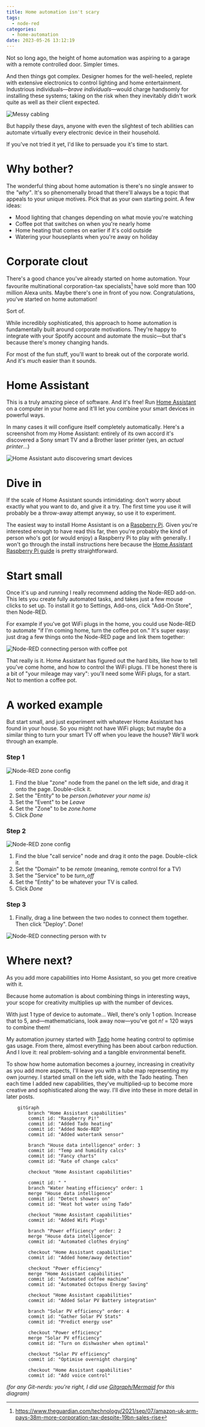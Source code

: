 ```yaml
---
title: Home automation isn't scary
tags:
  - node-red
categories:
  - home-automation
date: 2023-05-26 13:12:19
---
```



Not so long ago, the height of home automation was aspiring to a garage with a remote controlled door. Simpler times.

And then things got complex. Designer homes for the well-heeled, replete with extensive electronics to control lighting and home entertainment. Industrious individuals—*brave individuals*—would charge handsomly for installing these systems; taking on the risk when they inevitably didn't work quite as well as their client expected.

![Messy cabling](messy-junctionbox.jpeg)

But happily these days, anyone with even the slightest of tech abilities can automate virtually every electronic device in their household.

If you've not tried it yet, I'd like to persuade you it's time to start.

# Why bother?

The wonderful thing about home automation is there's no single answer to the *"why"*. It's so phenomenally broad that there'll always be a topic that appeals to your unique motives. Pick that as your own starting point. A few ideas:

* Mood lighting that changes depending on what movie you're watching
* Coffee pot that switches on when you're nearly home
* Home heating that comes on earlier if it's cold outside
* Watering your houseplants when you're away on holiday

# Corporate clout

There's a good chance you've already started on home automation. Your favourite multinational corporation-tax specialists[^1] have sold more than 100 million Alexa units. Maybe there's one in front of you now. Congratulations, you've started on home automation!

Sort of.

While incredibly sophisticated, this approach to home automation is fundamentally built around corporate motivations. They're happy to integrate with your Spotify account and automate the music—but that's because there's money changing hands.

For most of the fun stuff, you'll want to break out of the corporate world. And it's *much* easier than it sounds.

# Home Assistant

This is a truly amazing piece of software. And it's free! Run [Home Assistant](https://www.home-assistant.io/) on a computer in your home and it'll let you combine your smart devices in powerful ways.

In many cases it will configure itself completely automatically. Here's a screenshot from my Home Assistant: entirely of its own accord it's discovered a Sony smart TV and a Brother laser printer (yes, an *actual printer*...)

![Home Assistant auto discovering smart devices](ha-discovery.png)

# Dive in

If the scale of Home Assistant sounds intimidating: don't worry about exactly what you want to do, and give it a try. The first time you use it will probably be a throw-away attempt anyway, so use it to experiment.

The easiest way to install Home Assistant is on a [Raspberry Pi](https://www.raspberrypi.com/). Given you're interested enough to have read this far, then you're probably the kind of person who's got (or would enjoy) a Raspberry Pi to play with generally. I won't go through the install instructions here because the [Home Assistant Raspberry Pi guide](https://www.home-assistant.io/installation/raspberrypi) is pretty straightforward.

# Start small

Once it's up and running I really recommend adding the Node-RED add-on. This lets you create fully automated tasks, and takes just a few mouse clicks to set up. To install it go to Settings, Add-ons, click "Add-On Store", then Node-RED.

 For example if you've got WiFi plugs in the home, you could use Node-RED to automate "if I'm coming home, turn the coffee pot on." It's super easy: just drag a few things onto the Node-RED page and link them together:

![Node-RED connecting person with coffee pot](ha-coffee.png)

That really is it. Home Assistant has figured out the hard bits, like how to tell you've come home, and how to control the WiFi plugs. I'll be honest there is a bit of "your mileage may vary": you'll need some WiFi plugs, for a start. Not to mention a coffee pot.

# A worked example

But start small, and just experiment with whatever Home Assistant has found in your house. So you might not have WiFi plugs; but maybe do a similar thing to turn your smart TV off when you leave the house? We'll work through an example.

### Step 1

![Node-RED zone config](ha-zone.png)

1. Find the blue "zone" node from the panel on the left side, and drag it onto the page. Double-click it.
1. Set the "Entity" to be *person.(whatever your name is)*
1. Set the "Event" to be *Leave*
1. Set the "Zone" to be *zone.home*
1. Click *Done*

### Step 2

![Node-RED zone config](ha-service.png)

1. Find the blue "call service" node and drag it onto the page. Double-click it.
1. Set the "Domain" to be *remote* (meaning, remote control for a TV)
1. Set the "Service" to be *turn_off*
1. Set the "Entity" to be whatever your TV is called.
1. Click *Done*

### Step 3

1. Finally, drag a line between the two nodes to connect them together. Then click "Deploy". Done!

![Node-RED connecting person with tv](ha-tvoff.png)

# Where next?

As you add more capabilities into Home Assistant, so you get more creative with it.

Because home automation is about combining things in interesting ways, your scope for creativity multiplies up with the number of devices.

With just 1 type of device to automate... Well, there's only 1 option. Increase that to 5, and—mathematicians, look away now—you've got *n!* = 120 ways to combine them!

My automation journey started with [Tado](https://tado.com) home heating control to optimise gas usage. From there, almost everything has been about carbon reduction. And I love it: real problem-solving and a tangible environmental benefit.

To show how home automation becomes a journey, increasing in creativity as you add more aspects, I'll leave you with a tube map representing my own journey. I started small on the left side, with the Tado heating. Then each time I added new capabilities, they've multiplied-up to become more creative and sophisticated along the way. I'll dive into these in more detail in later posts.

```mermaid
    gitGraph
        branch "Home Assistant capabilities"
        commit id: "Raspberry Pi!"
        commit id: "Added Tado heating"
        commit id: "Added Node-RED"
        commit id: "Added watertank sensor"

        branch "House data intelligence" order: 3
        commit id: "Temp and humidity calcs"
        commit id: "Fancy charts"
        commit id: "Rate of change calcs"

        checkout "Home Assistant capabilities"

        commit id: " "
        branch "Water heating efficiency" order: 1
        merge "House data intelligence"
        commit id: "Detect showers on"
        commit id: "Heat hot water using Tado"

        checkout "Home Assistant capabilities"
        commit id: "Added Wifi Plugs"

        branch "Power efficiency" order: 2
        merge "House data intelligence"
        commit id: "Automated clothes drying"

        checkout "Home Assistant capabilities"
        commit id: "Added home/away detection"

        checkout "Power efficiency"
        merge "Home Assistant capabilities"
        commit id: "Automated coffee machine"
        commit id: "Automated Octopus Energy Saving"

        checkout "Home Assistant capabilities"
        commit id: "Added Solar PV Battery integration"

        branch "Solar PV efficiency" order: 4
        commit id: "Gather Solar PV Stats"
        commit id: "Predict energy use"

        checkout "Power efficiency"
        merge "Solar PV efficiency"
        commit id: "Turn on dishwasher when optimal"

        checkout "Solar PV efficiency"
        commit id: "Optimise overnight charging"

        checkout "Home Assistant capabilities"
        commit id: "Add voice control"
```
*(for any Git-nerds: you're right, I did use [Gitgraph/Mermaid](https://mermaid.js.org/syntax/gitgraph.html) for this diagram)*

[^1]: https://www.theguardian.com/technology/2021/sep/07/amazon-uk-arm-pays-38m-more-corporation-tax-despite-19bn-sales-rise